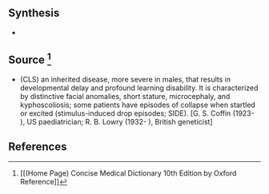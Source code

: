 ## Synthesis
- 
## Source [^1]
- (CLS) an inherited disease, more severe in males, that results in developmental delay and profound learning disability. It is characterized by distinctive facial anomalies, short stature, microcephaly, and kyphoscoliosis; some patients have episodes of collapse when startled or excited (stimulus-induced drop episodes; SIDE). \[G. S. Coffin (1923- ), US paediatrician; R. B. Lowry (1932- ), British geneticist]
## References

[^1]: [[(Home Page) Concise Medical Dictionary 10th Edition by Oxford Reference]]